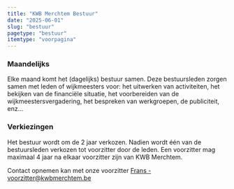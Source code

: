 ```yaml
---
title: "KWB Merchtem Bestuur"
date: "2025-06-01"
slug: "bestuur"
pagetype: "bestuur"
itemtype: "voorpagina"
---
```



### Maandelijks
Elke maand komt het (dagelijks) bestuur samen. Deze bestuursleden zorgen samen met leden of wijkmeesters voor: het uitwerken van activiteiten, het bekijken van de financiële situatie, het voorbereiden van de wijkmeestersvergadering, het bespreken van werkgroepen, 
de publiciteit, enz...

### Verkiezingen
Het bestuur wordt om de 2 jaar verkozen. Nadien wordt één van de bestuursleden 
verkozen tot voorzitter door de leden. Een voorzitter mag maximaal 4 jaar na elkaar 
voorzitter zijn van KWB Merchtem.

Contact opnemen kan met onze voorzitter [Frans - voorzitter@kwbmerchtem.be](mailto:voorzitter@kwbmerchtem.be)

